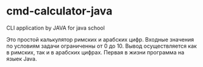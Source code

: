 # cmd-calculator-java
CLI application by JAVA for java school

Это простой калькулятор римских и арабских цифр. Входные значения по условиям задачи ограниченны от 0 до 10. Вывод осуществляется как в римских, так и в арабских цифрах. Первая в жизни программа на языек Java.
